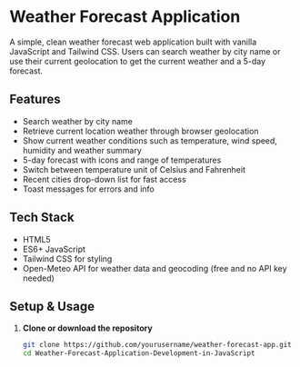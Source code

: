 # Weather Forecast Application

A simple, clean weather forecast web application built with vanilla JavaScript and Tailwind CSS. Users can search weather by city name or use their current geolocation to get the current weather and a 5-day forecast.

## Features

- Search weather by city name
- Retrieve current location weather through browser geolocation
- Show current weather conditions such as temperature, wind speed, humidity and weather summary
- 5-day forecast with icons and range of temperatures
- Switch between temperature unit of Celsius and Fahrenheit
- Recent cities drop-down list for fast access
- Toast messages for errors and info

## Tech Stack

- HTML5
- ES6+ JavaScript
- Tailwind CSS for styling
- Open-Meteo API for weather data and geocoding (free and no API key needed)

## Setup & Usage

1. **Clone or download the repository**

   ```bash
   git clone https://github.com/yourusername/weather-forecast-app.git
   cd Weather-Forecast-Application-Development-in-JavaScript
